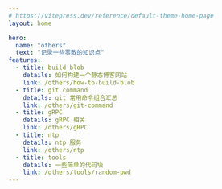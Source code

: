 ```yaml
---
# https://vitepress.dev/reference/default-theme-home-page
layout: home

hero:
  name: "others"
  text: "记录一些零散的知识点"
features:
  - title: build blob
    details: 如何构建一个静态博客网站
    link: /others/how-to-build-blob
  - title: git command
    details: git 常用命令组合汇总
    link: /others/git-command
  - title: gRPC
    details: gRPC 相关
    link: /others/gRPC
  - title: ntp
    details: ntp 服务
    link: /others/ntp
  - title: tools
    details: 一些简单的代码块
    link: /others/tools/random-pwd
---
```

